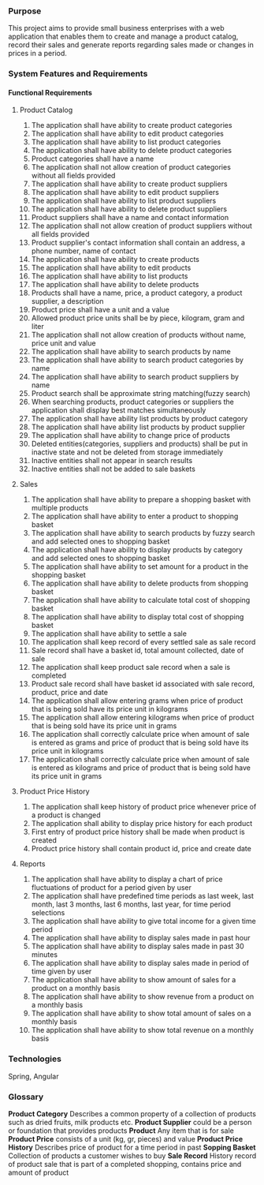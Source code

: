 ### Purpose

This project aims to provide small business enterprises with a web
application that enables them to create and manage a product catalog, 
record their sales and generate reports regarding sales made or 
changes in prices in a period.

### System Features and Requirements

#### Functional Requirements

1. Product Catalog
     1. The application shall have ability to create product categories
     1. The application shall have ability to edit product categories
     1. The application shall have ability to list product categories
     1. The application shall have ability to delete product categories
     1. Product categories shall have a name
     1. The application shall not allow creation of product categories without all fields provided
     1. The application shall have ability to create product suppliers
     1. The application shall have ability to edit product suppliers
     1. The application shall have ability to list product suppliers
     1. The application shall have ability to delete product suppliers
     1. Product suppliers shall have a name and contact information
     1. The application shall not allow creation of product suppliers without all fields provided
     1. Product supplier's contact information shall contain an address, a phone number, name of contact
     1. The application shall have ability to create products
     1. The application shall have ability to edit products
     1. The application shall have ability to list products
     1. The application shall have ability to delete products
     1. Products shall have a name, price, a product category, a product supplier, a description
     1. Product price shall have a unit and a value
     1. Allowed product price units shall be by piece, kilogram, gram and liter
     1. The application shall not allow creation of products without name, price unit and value
     1. The application shall have ability to search products by name
     1. The application shall have ability to search product categories by name
     1. The application shall have ability to search product suppliers by name
     1. Product search shall be approximate string matching(fuzzy search)
     1. When searching products, product categories or suppliers the application shall display best matches simultaneously
     1. The application shall have ability list products by product category
     1. The application shall have ability list products by product supplier
     1. The application shall have ability to change price of products
     1. Deleted entities(categories, suppliers and products) shall be put in inactive state and not be deleted from storage immediately
     1. Inactive entities shall not appear in search results
     1. Inactive entities shall not be added to sale baskets
    
1. Sales
     1. The application shall have ability to prepare a shopping basket with multiple products
     1. The application shall have ability to enter a product to shopping basket
     1. The application shall have ability to search products by fuzzy search and add selected ones to shopping basket
     1. The application shall have ability to display products by category and add selected ones to shopping basket
     1. The application shall have ability to set amount for a product in the shopping basket
     1. The application shall have ability to delete products from shopping basket
     1. The application shall have ability to calculate total cost of shopping basket
     1. The application shall have ability to display total cost of shopping basket
     1. The application shall have ability to settle a sale
     1. The application shall keep record of every settled sale as sale record
     1. Sale record shall have a basket id, total amount collected, date of sale
     1. The application shall keep product sale record when a sale is completed
     1. Product sale record shall have basket id associated with sale record, product, price and date
     1. The application shall allow entering grams when price of product that is being sold have its price unit in kilograms
     1. The application shall allow entering kilograms when price of product that is being sold have its price unit in grams
     1. The application shall correctly calculate price when amount of sale is entered as grams and price of product that is being sold have its price unit in kilograms
     1. The application shall correctly calculate price when amount of sale is entered as kilograms and price of product that is being sold have its price unit in grams
    
1. Product Price History
     1. The application shall keep history of product price whenever price of a product is changed
     1. The application shall ability to display price history for each product
     1. First entry of product price history shall be made when product is created
     1. Product price history shall contain product id, price and create date
    
1. Reports
     1. The application shall have ability to display a chart of price fluctuations of product for a period given by user 
     1. The application shall have predefined time periods as last week, last month, last 3 months, last 6 months, last year, for time period selections
     1. The application shall have ability to give total income for a given time period
     1. The application shall have ability to display sales made in past hour
     1. The application shall have ability to display sales made in past 30 minutes
     1. The application shall have ability to display sales made in period of time given by user  
     1. The application shall have ability to show amount of sales for a product on a monthly basis
     1. The application shall have ability to show revenue from a product on a monthly basis 
     1. The application shall have ability to show total amount of sales on a monthly basis
     1. The application shall have ability to show total revenue on a monthly basis

### Technologies

Spring, Angular
    
### Glossary
 **Product Category** Describes a common property of a collection of products such as dried fruits, milk products etc.
 **Product Supplier** could be a person or foundation that provides products
 **Product** Any item that is for sale
 **Product Price** consists of a unit (kg, gr, pieces) and value
 **Product Price History** Describes price of product for a time period in past 
 **Sopping Basket** Collection of products a customer wishes to buy
 **Sale Record** History record of product sale that is part of a completed shopping, contains price and amount of product 
